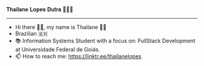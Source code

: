 𝐓𝐡𝐚𝐢𝐥𝐚𝐧𝐞 𝐋𝐨𝐩𝐞𝐬 𝐃𝐮𝐭𝐫𝐚 🧑🏽‍💻
_______________________________________

- Hi there 🙋‍♀️, my name is Thailane 👋😄
- Brazilian 🇧🇷
- 📚 Information Systems Student with a focus on: FullStack Development at Universidade Federal de Goiás.
- 📫 How to reach me: https://linktr.ee/thailanelopes
